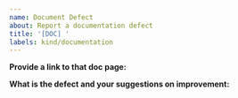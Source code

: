 ```yaml
---
name: Document Defect
about: Report a documentation defect
title: '[DOC] '
labels: kind/documentation
---
```


**Provide a link to that doc page:**

**What is the defect and your suggestions on improvement:**
